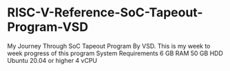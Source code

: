 # RISC-V-Reference-SoC-Tapeout-Program-VSD
My Journey Through SoC Tapeout Program By VSD. This is my week to week progress of this program
System Requirements
6 GB RAM
50 GB HDD
Ubuntu 20.04 or higher
4 vCPU
